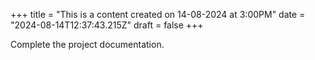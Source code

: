 +++
title = "This is a content created on 14-08-2024 at 3:00PM"
date = "2024-08-14T12:37:43.215Z"
draft = false
+++

  Complete the project documentation.
        